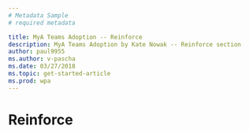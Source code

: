```yaml
---
# Metadata Sample
# required metadata

title: MyA Teams Adoption -- Reinforce
description: MyA Teams Adoption by Kate Nowak -- Reinforce section
author: paul9955
ms.author: v-pascha
ms.date: 03/27/2018
ms.topic: get-started-article
ms.prod: wpa
---
```


# Reinforce